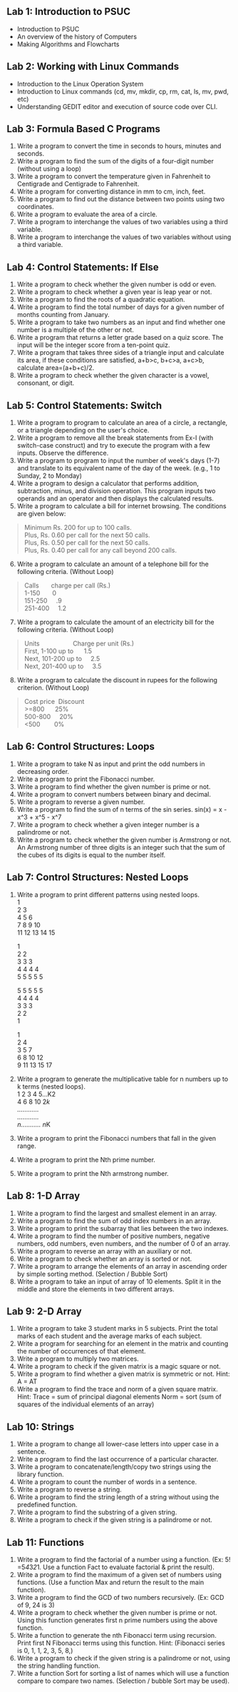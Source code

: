 ## Lab 1: Introduction to PSUC

- Introduction to PSUC
- An overview of the history of Computers
- Making Algorithms and Flowcharts

## Lab 2: Working with Linux Commands

- Introduction to the Linux Operation System
- Introduction to Linux commands (cd, mv, mkdir, cp, rm, cat, ls, mv, pwd, etc)
- Understanding GEDIT editor and execution of source code over CLI.

## Lab 3: Formula Based C Programs

1. Write a program to convert the time in seconds to hours, minutes and seconds.
2. Write a program to find the sum of the digits of a four-digit number (without using a loop)
3. Write a program to convert the temperature given in Fahrenheit to Centigrade and Centigrade to Fahrenheit.
4. Write a program for converting distance in mm to cm, inch, feet.
5. Write a program to find out the distance between two points using two coordinates.
6. Write a program to evaluate the area of a circle.
7. Write a program to interchange the values of two variables using a third variable.
8. Write a program to interchange the values of two variables without using a third variable.

## Lab 4: Control Statements: If Else

1. Write a program to check whether the given number is odd or even.
2. Write a program to check whether a given year is leap year or not.
3. Write a program to find the roots of a quadratic equation.
4. Write a program to find the total number of days for a given number of months counting from January.
5. Write a program to take two numbers as an input and find whether one number is a multiple of the other or not.
6. Write a program that returns a letter grade based on a quiz score. The input will be the integer score from a ten-point quiz.
7. Write a program that takes three sides of a triangle input and calculate its area, if these conditions are satisfied, a+b>c, b+c>a, a+c>b, calculate area=(a+b+c)/2.
8. Write a program to check whether the given character is a vowel, consonant, or digit.

## Lab 5: Control Statements: Switch

1. Write a program to program to calculate an area of a circle, a rectangle, or a triangle depending on the user's choice.
2. Write a program to remove all the break statements from Ex-I (with switch-case construct) and try to execute the program with a few inputs. Observe the difference.
3. Write a program to program to input the number of week's days (1-7) and translate to its equivalent name of the day of the week. (e.g., 1 to Sunday, 2 to Monday)
4. Write a program to design a calculator that performs addition, subtraction, minus, and division operation. This program inputs two operands and an operator and then displays the calculated results.
5. Write a program to calculate a bill for internet browsing. The conditions are given below:
> Minimum Rs. 200 for up to 100 calls.  
Plus, Rs. 0.60 per call for the next 50 calls.  
Plus, Rs. 0.50 per call for the next 50 calls.  
Plus, Rs. 0.40 per call for any call beyond 200 calls.  
6. Write a program to calculate an amount of a telephone bill for the following criteria. (Without Loop)
> Calls       charge per call (Rs.)  
1-150       0  
151-250     .9  
251-400     1.2  
7. Write a program to calculate the amount of an electricity bill for the following criteria. (Without Loop)
> Units                   Charge per unit (Rs.)  
First, 1-100 up to      1.5  
Next, 101-200 up to     2.5  
Next, 201-400 up to     3.5  
8. Write a program to calculate the discount in rupees for the following criterion. (Without Loop)
> Cost price  Discount  
\>=800      25%  
500-800     20%  
<500        0%  

## Lab 6: Control Structures: Loops

1. Write a program to take N as input and print the odd numbers in decreasing order.
2. Write a program to print the Fibonacci number.
3. Write a program to find whether the given number is prime or not.
4. Write a program to convert numbers between binary and decimal.
5. Write a program to reverse a given number.
6. Write a program to find the sum of n terms of the sin series. sin(x) = x - x^3 + x^5 - x^7
7. Write a program to check whether a given integer number is a palindrome or not.
8. Write a program to check whether the given number is Armstrong or not. An Armstrong number of three digits is an integer such that the sum of the cubes of its digits is equal to the number itself.

## Lab 7: Control Structures: Nested Loops

1. Write a program to print different patterns using nested loops.  
	1  
	2 3  
	4 5 6  
	7 8 9 10  
	11 12 13 14 15  
	
	1  
	2 2  
	3 3 3  
	4 4 4 4  
	5 5 5 5 5  
	
	5 5 5 5 5  
	4 4 4 4  
	3 3 3  
	2 2  
	1  
	
	1  
	2 4  
	3 5 7  
	6 8 10 12  
	9 11 13 15 17  
2. Write a program to generate the multiplicative table for n numbers up to k terms (nested loops).  
	1 2 3 4 5...K2  
	4 6 8 10 2*k  
	............  
	............  
	n........... n*K  
3. Write a program to print the Fibonacci numbers that fall in the given range.
4. Write a program to print the Nth prime number.
5. Write a program to print the Nth armstrong number.

## Lab 8: 1-D Array

1. Write a program to find the largest and smallest element in an array.
2. Write a program to find the sum of odd index numbers in an array.
3. Write a program to print the subarray that lies between the two indexes.
4. Write a program to find the number of positive numbers, negative numbers, odd numbers, even numbers, and the number of 0 of an array.
5. Write a program to reverse an array with an auxiliary or not.
6. Write a program to check whether an array is sorted or not.
7. Write a program to arrange the elements of an array in ascending order by simple sorting method. (Selection / Bubble Sort)
8. Write a program to take an input of array of 10 elements. Split it in the middle and store the elements in two different arrays.

## Lab 9: 2-D Array

1. Write a program to take 3 student marks in 5 subjects. Print the total marks of each student and the average marks of each subject.
2. Write a program for searching for an element in the matrix and counting the number of occurrences of that element.
3. Write a program to multiply two matrices.
4. Write a program to check if the given matrix is a magic square or not.
5. Write a program to find whether a given matrix is symmetric or not. Hint: A = AT
6. Write a program to find the trace and norm of a given square matrix. Hint: Trace = sum of principal diagonal elements Norm = sort (sum of squares of the individual elements of an array)

## Lab 10: Strings

1. Write a program to change all lower-case letters into upper case in a sentence.
2. Write a program to find the last occurrence of a particular character.
3. Write a program to concatenate/length/copy two strings using the library function.
4. Write a program to count the number of words in a sentence.
5. Write a program to reverse a string.
6. Write a program to find the string length of a string without using the predefined function.
7. Write a program to find the substring of a given string.
8. Write a program to check if the given string is a palindrome or not.

## Lab 11: Functions

1. Write a program to find the factorial of a number using a function. (Ex: 5! =5*4*3*2*1. Use a function Fact to evaluate factorial & print the result).
2. Write a program to find the maximum of a given set of numbers using functions. (Use a function Max and return the result to the main function).
3. Write a program to find the GCD of two numbers recursively. (Ex: GCD of 9, 24 is 3)
4. Write a program to check whether the given number is prime or not. Using this function generates first n prime numbers using the above function.
5. Write a function to generate the nth Fibonacci term using recursion. Print first N Fibonacci terms using this function. Hint: (Fibonacci series is 0, 1, 1, 2, 3, 5, 8,)
6. Write a program to check if the given string is a palindrome or not, using the string handling function.
7. Write a function Sort for sorting a list of names which will use a function compare to compare two names. (Selection / bubble Sort may be used).